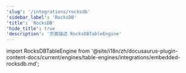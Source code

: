 ```yaml
---
'slug': '/integrations/rocksdb'
'sidebar_label': 'RocksDB'
'title': 'RocksDB'
'hide_title': true
'description': '页面描述 RocksDBTableEngine'
---
```


import RocksDBTableEngine from '@site/i18n/zh/docusaurus-plugin-content-docs/current/engines/table-engines/integrations/embedded-rocksdb.md';

<RocksDBTableEngine/>
